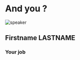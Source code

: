 <!-- .slide: class="speaker-slide" -->

# And you ?

![speaker](./assets/images/learn-icon.svg)

<h2>Firstname <span>LASTNAME</span></h2>

### Your job
<!-- .element: class="icon-rule icon-first" -->
